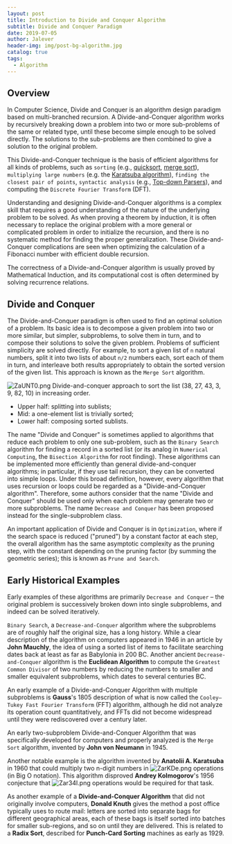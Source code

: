 ```yaml
---
layout: post
title: Introduction to Divide and Conquer Algorithm
subtitle: Divide and Conquer Paradigm
date: 2019-07-05
author: Jalever
header-img: img/post-bg-algorithm.jpg
catalog: true
tags:
  - Algorithm
---
```


## Overview
In Computer Science, Divide and Conquer is an algorithm design paradigm based on multi-branched recursion. A Divide-and-Conquer algorithm works by recursively breaking down a problem into two or more sub-problems of the same or related type, until these become simple enough to be solved directly. The solutions to the sub-problems are then combined to give a solution to the original problem.

This Divide-and-Conquer technique is the basis of efficient algorithms for all kinds of problems, such as `sorting` (e.g., <ins>quicksort</ins>, <ins>merge sort</ins>), `multiplying large numbers` (e.g. the <ins>Karatsuba algorithm</ins>), `finding the closest pair of points`, `syntactic analysis` (e.g., <ins>Top-down Parsers</ins>), and computing the `Discrete Fourier Transform` (DFT).

Understanding and designing Divide-and-Conquer algorithms is a complex skill that requires a good understanding of the nature of the underlying problem to be solved. As when proving a theorem by induction, it is often necessary to replace the original problem with a more general or complicated problem in order to initialize the recursion, and there is no systematic method for finding the proper generalization. These Divide-and-Conquer complications are seen when optimizing the calculation of a Fibonacci number with efficient double recursion.

The correctness of a Divide-and-Conquer algorithm is usually proved by Mathematical Induction, and its computational cost is often determined by solving recurrence relations.

## Divide and Conquer
The Divide-and-Conquer paradigm is often used to find an optimal solution of a problem. Its basic idea is to decompose a given problem into two or more similar, but simpler, subproblems, to solve them in turn, and to compose their solutions to solve the given problem. Problems of sufficient simplicity are solved directly. For example, to sort a given list of `n` natural numbers, split it into two lists of about `n/2` numbers each, sort each of them in turn, and interleave both results appropriately to obtain the sorted version of the given list. This approach is known as the `Merge Sort` algorithm.

![ZaUNT0.png](https://s2.ax1x.com/2019/07/05/ZaUNT0.png)
Divide-and-conquer approach to sort the list (38, 27, 43, 3, 9, 82, 10) in increasing order.
- Upper half: splitting into sublists;
- Mid: a one-element list is trivially sorted;
- Lower half: composing sorted sublists.

The name "Divide and Conquer" is sometimes applied to algorithms that reduce each problem to only one sub-problem, such as the `Binary Search` algorithm for finding a record in a sorted list (or its analog in `Numerical Computing`, the `Bisection Algorithm` for root finding). These algorithms can be implemented more efficiently than general divide-and-conquer algorithms; in particular, if they use tail recursion, they can be converted into simple loops. Under this broad definition, however, every algorithm that uses recursion or loops could be regarded as a "Divide-and-Conquer algorithm". Therefore, some authors consider that the name "Divide and Conquer" should be used only when each problem may generate two or more subproblems. The name `Decrease and Conquer` has been proposed instead for the single-subproblem class.

An important application of Divide and Conquer is in `Optimization`, where if the search space is reduced ("pruned") by a constant factor at each step, the overall algorithm has the same asymptotic complexity as the pruning step, with the constant depending on the pruning factor (by summing the geometric series); this is known as `Prune and Search`.

## Early Historical Examples
Early examples of these algorithms are primarily `Decrease and Conquer` – the original problem is successively broken down into single subproblems, and indeed can be solved iteratively.

`Binary Search`, a `Decrease-and-Conquer` algorithm where the subproblems are of roughly half the original size, has a long history. While a clear description of the algorithm on computers appeared in 1946 in an article by <strong>John Mauchly</strong>, the idea of using a sorted list of items to facilitate searching dates back at least as far as Babylonia in 200 BC. Another ancient `Decrease-and-Conquer` algorithm is the <strong>Euclidean Algorithm</strong> to compute the `Greatest Common Divisor` of two numbers by reducing the numbers to smaller and smaller equivalent subproblems, which dates to several centuries BC.

An early example of a Divide-and-Conquer Algorithm with multiple subproblems is <strong>Gauss</strong>'s 1805 description of what is now called the `Cooley–Tukey Fast Fourier Transform` (FFT) algorithm, although he did not analyze its operation count quantitatively, and FFTs did not become widespread until they were rediscovered over a century later.

An early two-subproblem Divide-and-Conquer Algorithm that was specifically developed for computers and properly analyzed is the `Merge Sort` algorithm, invented by <strong>John von Neumann</strong> in 1945.

Another notable example is the algorithm invented by <strong>Anatolii A. Karatsuba</strong> in 1960 that could multiply two n-digit numbers in <img src="https://s2.ax1x.com/2019/07/05/ZarKDe.png" alt="ZarKDe.png" border="0" /> operations (in Big O notation). This algorithm disproved <strong>Andrey Kolmogorov</strong>'s 1956 conjecture that <img src="https://s2.ax1x.com/2019/07/05/Zar34I.png" alt="Zar34I.png" border="0" /> operations would be required for that task.

As another example of a <strong>Divide-and-Conquer Algorithm</strong> that did not originally involve computers, <strong>Donald Knuth</strong> gives the method a post office typically uses to route mail: letters are sorted into separate bags for different geographical areas, each of these bags is itself sorted into batches for smaller sub-regions, and so on until they are delivered. This is related to a <strong>Radix Sort</strong>, described for <strong>Punch-Card Sorting</strong> machines as early as 1929.
